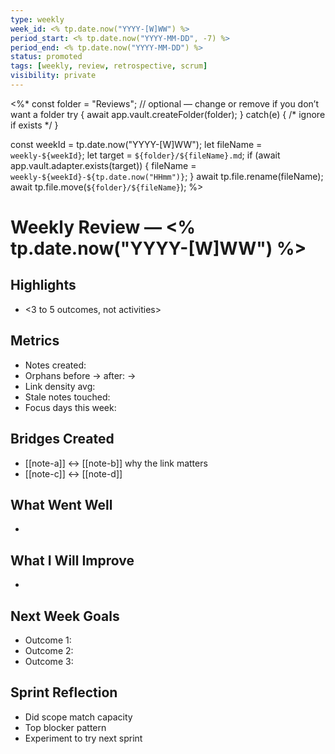 ```yaml
---
type: weekly
week_id: <% tp.date.now("YYYY-[W]WW") %>
period_start: <% tp.date.now("YYYY-MM-DD", -7) %>
period_end: <% tp.date.now("YYYY-MM-DD") %>
status: promoted
tags: [weekly, review, retrospective, scrum]
visibility: private
---
```

<%*
const folder = "Reviews"; // optional — change or remove if you don’t want a folder
try { await app.vault.createFolder(folder); } catch(e) { /* ignore if exists */ }

const weekId = tp.date.now("YYYY-[W]WW");
let fileName = `weekly-${weekId}`;
let target = `${folder}/${fileName}.md`;
if (await app.vault.adapter.exists(target)) {
  fileName = `weekly-${weekId}-${tp.date.now("HHmm")}`;
}
await tp.file.rename(fileName);
await tp.file.move(`${folder}/${fileName}`);
%>

# Weekly Review — <% tp.date.now("YYYY-[W]WW") %>

## Highlights
- <3 to 5 outcomes, not activities>

## Metrics
- Notes created: <n>
- Orphans before → after: <n> → <n>
- Link density avg: <n>
- Stale notes touched: <n>
- Focus days this week: <n>

## Bridges Created
- [[note-a]] ↔ [[note-b]] why the link matters
- [[note-c]] ↔ [[note-d]]

## What Went Well
- 

## What I Will Improve
- 

## Next Week Goals
- Outcome 1:
- Outcome 2:
- Outcome 3:

## Sprint Reflection
- Did scope match capacity
- Top blocker pattern
- Experiment to try next sprint
